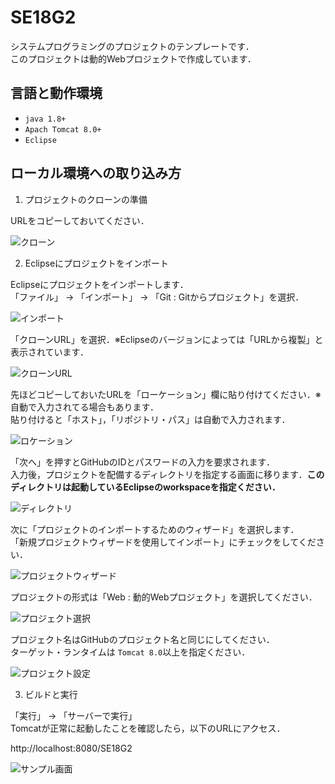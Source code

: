 # SE18G2

システムプログラミングのプロジェクトのテンプレートです．  
このプロジェクトは動的Webプロジェクトで作成しています．

## 言語と動作環境

- `java 1.8+`
- `Apach Tomcat 8.0+`
- `Eclipse`

## ローカル環境への取り込み方

1. プロジェクトのクローンの準備

URLをコピーしておいてください．

![クローン](https://user-images.githubusercontent.com/27722351/47001011-7f735600-d164-11e8-9025-7f3f96c226c2.png)

2. Eclipseにプロジェクトをインポート

Eclipseにプロジェクトをインポートします．  
「ファイル」 → 「インポート」 → 「Git : Gitからプロジェクト」を選択．

![インポート](https://user-images.githubusercontent.com/27722351/47001189-d2e5a400-d164-11e8-98e1-15fcb5d5d9fb.png)

「クローンURL」を選択．※Eclipseのバージョンによっては「URLから複製」と表示されています．

![クローンURL](https://user-images.githubusercontent.com/27722351/47001190-d2e5a400-d164-11e8-9895-5a5cc3152964.png)

先ほどコピーしておいたURLを「ローケーション」欄に貼り付けてください．※自動で入力されてる場合もあります．  
貼り付けると「ホスト」，「リポジトリ・パス」は自動で入力されます．

![ロケーション](https://user-images.githubusercontent.com/27722351/47001318-222bd480-d165-11e8-8453-6c6806b4bc94.png)

「次へ」を押すとGitHubのIDとパスワードの入力を要求されます．  
入力後，プロジェクトを配備するディレクトリを指定する画面に移ります．**このディレクトリは起動しているEclipseのworkspaceを指定ください．**
 
![ディレクトリ](https://user-images.githubusercontent.com/27722351/47001717-155bb080-d166-11e8-83bd-d6b001d0073f.png)

次に「プロジェクトのインポートするためのウィザード」を選択します．  
「新規プロジェクトウィザードを使用してインポート」にチェックをしてください．

![プロジェクトウィザード](https://user-images.githubusercontent.com/27722351/47002057-e560dd00-d166-11e8-9476-43455fc85949.png)

プロジェクトの形式は「Web : 動的Webプロジェクト」を選択してください．

![プロジェクト選択](https://user-images.githubusercontent.com/27722351/47002259-71730480-d167-11e8-9d5d-32ffd5576047.png)

プロジェクト名はGitHubのプロジェクト名と同じにしてください．  
ターゲット・ランタイムは `Tomcat 8.0`以上を指定ください．

![プロジェクト設定](https://user-images.githubusercontent.com/27722351/47002453-ff4eef80-d167-11e8-942e-fe4e9fe8e509.png)


3. ビルドと実行

「実行」 -> 「サーバーで実行」  
Tomcatが正常に起動したことを確認したら，以下のURLにアクセス．

http://localhost:8080/SE18G2

![サンプル画面](https://user-images.githubusercontent.com/27722351/47002747-bfd4d300-d168-11e8-8e27-6863fa854a97.png)


